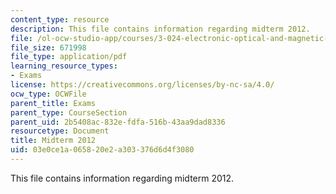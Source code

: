 ```yaml
---
content_type: resource
description: This file contains information regarding midterm 2012.
file: /ol-ocw-studio-app/courses/3-024-electronic-optical-and-magnetic-properties-of-materials-spring-2013/03e0ce1a065820e2a303376d6d4f3080_MIT3_024S13_midterm2012.pdf
file_size: 671998
file_type: application/pdf
learning_resource_types:
- Exams
license: https://creativecommons.org/licenses/by-nc-sa/4.0/
ocw_type: OCWFile
parent_title: Exams
parent_type: CourseSection
parent_uid: 2b5408ac-832e-fdfa-516b-43aa9dad8336
resourcetype: Document
title: Midterm 2012
uid: 03e0ce1a-0658-20e2-a303-376d6d4f3080
---
```

This file contains information regarding midterm 2012.